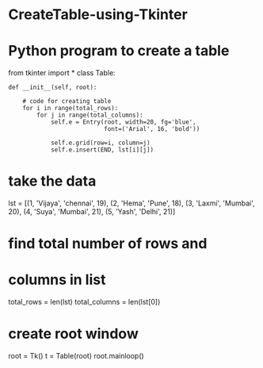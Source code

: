 # CreateTable-using-Tkinter
# Python program to create a table

from tkinter import *
class Table:

    def __init__(self, root):

        # code for creating table
        for i in range(total_rows):
            for j in range(total_columns):
                self.e = Entry(root, width=20, fg='blue',
                               font=('Arial', 16, 'bold'))

                self.e.grid(row=i, column=j)
                self.e.insert(END, lst[i][j])


# take the data
lst = [(1, 'Vijaya', 'chennai', 19),
       (2, 'Hema', 'Pune', 18),
       (3, 'Laxmi', 'Mumbai', 20),
       (4, 'Suya', 'Mumbai', 21),
       (5, 'Yash', 'Delhi', 21)]

# find total number of rows and
# columns in list
total_rows = len(lst)
total_columns = len(lst[0])

# create root window
root = Tk()
t = Table(root)
root.mainloop()
